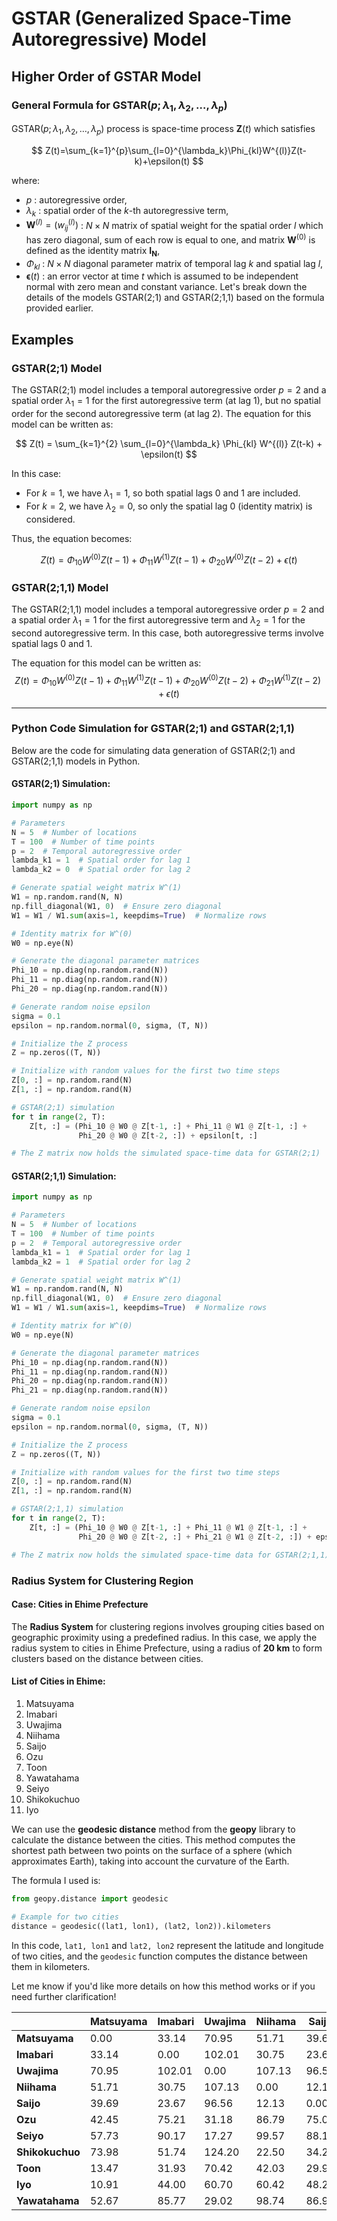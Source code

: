 # GSTAR (Generalized Space-Time Autoregressive) Model

## Higher Order of GSTAR Model
### General Formula for GSTAR($p; \lambda_1,\lambda_2,\dots,\lambda_p$)
GSTAR($p; \lambda_1,\lambda_2,\dots,\lambda_p$) process is space-time process $\mathbf{Z}(t)$ which satisfies

$$
Z(t)=\sum_{k=1}^{p}\sum_{l=0}^{\lambda_k}\Phi_{kl}W^{(l)}Z(t-k)+\epsilon(t)
$$

where:
- $p$ : autoregressive order,
- $\lambda_k$ : spatial order of the $k$-th autoregressive term,
- $\mathbf{W}^{(l)} = (w_{ij}^{(l)})$ : $N\times N$ matrix of spatial weight for the spatial order $l$ which has zero diagonal, sum of each row is equal to one, and matrix $\mathbf{W}^{(0)}$ is defined as the identity matrix $\mathbf{I_N}$,
- $\Phi_{kl}$ : $N\times N$ diagonal parameter matrix of temporal lag $k$ and spatial lag $l$,
- $\mathbf{\epsilon}(t)$ : an error vector at time $t$ which is assumed to be independent normal with zero mean and constant variance.
Let's break down the details of the models GSTAR(2;1) and GSTAR(2;1,1) based on the formula provided earlier.

## Examples
### GSTAR(2;1) Model

The GSTAR(2;1) model includes a temporal autoregressive order $p=2$ and a spatial order $\lambda_1=1$ for the first autoregressive term (at lag 1), but no spatial order for the second autoregressive term (at lag 2). The equation for this model can be written as:

$$
Z(t) = \sum_{k=1}^{2} \sum_{l=0}^{\lambda_k} \Phi_{kl} W^{(l)} Z(t-k) + \epsilon(t)
$$

In this case:
- For $k=1$, we have $\lambda_1=1$, so both spatial lags 0 and 1 are included.
- For $k=2$, we have $\lambda_2=0$, so only the spatial lag 0 (identity matrix) is considered.

Thus, the equation becomes:

$$
Z(t) = \Phi_{10} W^{(0)} Z(t-1) + \Phi_{11} W^{(1)} Z(t-1) + \Phi_{20} W^{(0)} Z(t-2) + \epsilon(t)
$$

<!-- where:
- $\Phi_{10}$ is a diagonal matrix of autoregressive parameters for temporal lag 1 and spatial lag 0.
- $\Phi_{11}$ is a diagonal matrix of autoregressive parameters for temporal lag 1 and spatial lag 1.
- $\Phi_{20}$ is a diagonal matrix of autoregressive parameters for temporal lag 2 and spatial lag 0.
- $W^{(0)}$ is the identity matrix, so it refers to self-influence at the previous time steps.
- $W^{(1)}$ is the spatial weight matrix for spatial lag 1. -->

### GSTAR(2;1,1) Model

The GSTAR(2;1,1) model includes a temporal autoregressive order $p=2$ and a spatial order $\lambda_1=1$ for the first autoregressive term and $\lambda_2=1$ for the second autoregressive term. In this case, both autoregressive terms involve spatial lags 0 and 1.

The equation for this model can be written as:
$$
Z(t) = \Phi_{10} W^{(0)} Z(t-1) + \Phi_{11} W^{(1)} Z(t-1) + \Phi_{20} W^{(0)} Z(t-2) + \Phi_{21} W^{(1)} Z(t-2) + \epsilon(t)
$$

<!-- where:
- $\Phi_{10}$ is a diagonal matrix of autoregressive parameters for temporal lag 1 and spatial lag 0.
- $\Phi_{11}$ is a diagonal matrix of autoregressive parameters for temporal lag 1 and spatial lag 1.
- $\Phi_{20}$ is a diagonal matrix of autoregressive parameters for temporal lag 2 and spatial lag 0.
- $\Phi_{21}$ is a diagonal matrix of autoregressive parameters for temporal lag 2 and spatial lag 1.
- $W^{(0)}$ is the identity matrix for spatial lag 0.
- $W^{(1)}$ is the spatial weight matrix for spatial lag 1. -->

---

### Python Code Simulation for GSTAR(2;1) and GSTAR(2;1,1)

Below are the code for simulating data generation of GSTAR(2;1) and GSTAR(2;1,1) models in Python.

#### GSTAR(2;1) Simulation:

```python
import numpy as np

# Parameters
N = 5  # Number of locations
T = 100  # Number of time points
p = 2  # Temporal autoregressive order
lambda_k1 = 1  # Spatial order for lag 1
lambda_k2 = 0  # Spatial order for lag 2

# Generate spatial weight matrix W^(1)
W1 = np.random.rand(N, N)
np.fill_diagonal(W1, 0)  # Ensure zero diagonal
W1 = W1 / W1.sum(axis=1, keepdims=True)  # Normalize rows

# Identity matrix for W^(0)
W0 = np.eye(N)

# Generate the diagonal parameter matrices
Phi_10 = np.diag(np.random.rand(N))
Phi_11 = np.diag(np.random.rand(N))
Phi_20 = np.diag(np.random.rand(N))

# Generate random noise epsilon
sigma = 0.1
epsilon = np.random.normal(0, sigma, (T, N))

# Initialize the Z process
Z = np.zeros((T, N))

# Initialize with random values for the first two time steps
Z[0, :] = np.random.rand(N)
Z[1, :] = np.random.rand(N)

# GSTAR(2;1) simulation
for t in range(2, T):
    Z[t, :] = (Phi_10 @ W0 @ Z[t-1, :] + Phi_11 @ W1 @ Z[t-1, :] + 
               Phi_20 @ W0 @ Z[t-2, :]) + epsilon[t, :]

# The Z matrix now holds the simulated space-time data for GSTAR(2;1)
```

#### GSTAR(2;1,1) Simulation:

```python
import numpy as np

# Parameters
N = 5  # Number of locations
T = 100  # Number of time points
p = 2  # Temporal autoregressive order
lambda_k1 = 1  # Spatial order for lag 1
lambda_k2 = 1  # Spatial order for lag 2

# Generate spatial weight matrix W^(1)
W1 = np.random.rand(N, N)
np.fill_diagonal(W1, 0)  # Ensure zero diagonal
W1 = W1 / W1.sum(axis=1, keepdims=True)  # Normalize rows

# Identity matrix for W^(0)
W0 = np.eye(N)

# Generate the diagonal parameter matrices
Phi_10 = np.diag(np.random.rand(N))
Phi_11 = np.diag(np.random.rand(N))
Phi_20 = np.diag(np.random.rand(N))
Phi_21 = np.diag(np.random.rand(N))

# Generate random noise epsilon
sigma = 0.1
epsilon = np.random.normal(0, sigma, (T, N))

# Initialize the Z process
Z = np.zeros((T, N))

# Initialize with random values for the first two time steps
Z[0, :] = np.random.rand(N)
Z[1, :] = np.random.rand(N)

# GSTAR(2;1,1) simulation
for t in range(2, T):
    Z[t, :] = (Phi_10 @ W0 @ Z[t-1, :] + Phi_11 @ W1 @ Z[t-1, :] + 
               Phi_20 @ W0 @ Z[t-2, :] + Phi_21 @ W1 @ Z[t-2, :]) + epsilon[t, :]

# The Z matrix now holds the simulated space-time data for GSTAR(2;1,1)
```

### Radius System for Clustering Region
#### Case: Cities in Ehime Prefecture
The **Radius System** for clustering regions involves grouping cities based on geographic proximity using a predefined radius. In this case, we apply the radius system to cities in Ehime Prefecture, using a radius of **20 km** to form clusters based on the distance between cities.

#### List of Cities in Ehime:
1. Matsuyama
2. Imabari
3. Uwajima
4. Niihama
5. Saijo
6. Ozu
7. Toon
8. Yawatahama
9. Seiyo
10. Shikokuchuo
11. Iyo

We can use the **geodesic distance** method from the **geopy** library to calculate the distance between the cities. This method computes the shortest path between two points on the surface of a sphere (which approximates Earth), taking into account the curvature of the Earth.

<!-- ### Why Geodesic Distance?
- **Accuracy**: The geodesic distance is more accurate than simpler calculations (like Euclidean distance) for geographic coordinates, as it accounts for the Earth's spherical shape.
- **Practical Use**: It’s commonly used for geographic and spatial analyses because it provides realistic distances over long ranges. -->

The formula I used is:
```python
from geopy.distance import geodesic

# Example for two cities
distance = geodesic((lat1, lon1), (lat2, lon2)).kilometers
```

In this code, `lat1, lon1` and `lat2, lon2` represent the latitude and longitude of two cities, and the `geodesic` function computes the distance between them in kilometers.

Let me know if you'd like more details on how this method works or if you need further clarification!

|             | Matsuyama | Imabari  | Uwajima  | Niihama  | Saijo    | Ozu     | Seiyo   | Shikokuchuo | Toon    | Iyo     | Yawatahama |
|-------------|-----------|----------|----------|----------|----------|---------|---------|-------------|---------|---------|------------|
| **Matsuyama**   | 0.00      | 33.14    | 70.95    | 51.71    | 39.69    | 42.45   | 57.73   | 73.98       | 13.47   | 10.91   | 52.67      |
| **Imabari**     | 33.14     | 0.00     | 102.01   | 30.75    | 23.67    | 75.21   | 90.17   | 51.74       | 31.93   | 44.00   | 85.77      |
| **Uwajima**     | 70.95     | 102.01   | 0.00     | 107.13   | 96.56    | 31.18   | 17.27   | 124.20      | 70.42   | 60.70   | 29.02      |
| **Niihama**     | 51.71     | 30.75    | 107.13   | 0.00     | 12.13    | 86.79   | 99.57   | 22.50       | 42.03   | 60.42   | 98.74      |
| **Saijo**       | 39.69     | 23.67    | 96.56    | 12.13    | 0.00     | 75.06   | 88.19   | 34.29       | 29.96   | 48.29   | 86.92      |
| **Ozu**         | 42.45     | 75.21    | 31.18    | 86.79    | 75.06    | 0.00    | 17.27   | 99.57       | 52.95   | 40.89   | 15.62      |
| **Seiyo**       | 57.73     | 90.17    | 17.27    | 99.57    | 88.19    | 17.27   | 0.00    | 112.46      | 68.61   | 56.24   | 22.57      |
| **Shikokuchuo** | 73.98     | 51.74    | 124.20   | 22.50    | 34.29    | 99.57   | 112.46  | 0.00        | 53.58   | 72.14   | 111.00     |
| **Toon**        | 13.47     | 31.93    | 70.42    | 42.03    | 29.96    | 52.95   | 68.61   | 53.58       | 0.00    | 21.77   | 62.16      |
| **Iyo**         | 10.91     | 44.00    | 60.70    | 60.42    | 48.29    | 40.89   | 56.24   | 72.14       | 21.77   | 0.00    | 51.45      |
| **Yawatahama**  | 52.67     | 85.77    | 29.02    | 98.74    | 86.92    | 15.62   | 22.57   | 111.00      | 62.16   | 51.45   | 0.00       |
